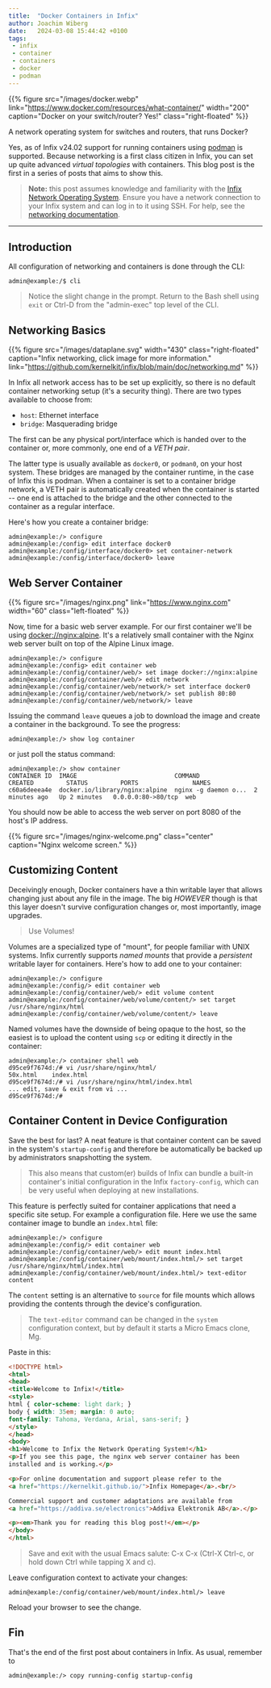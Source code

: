 ```yaml
---
title:  "Docker Containers in Infix"
author: Joachim Wiberg
date:   2024-03-08 15:44:42 +0100
tags:
 - infix
 - container
 - containers
 - docker
 - podman
---
```


{{% figure src="/images/docker.webp" link="https://www.docker.com/resources/what-container/"
    width="200" caption="Docker on your switch/router? Yes!" class="right-floated" %}}

A network operating system for switches and routers, that runs Docker?

Yes, as of Infix v24.02 support for running containers using [podman][1]
is supported.  Because networking is a first class citizen in Infix, you
can set up quite advanced *virtual topologies* with containers.  This
blog post is the first in a series of posts that aims to show this.

> **Note:** this post assumes knowledge and familiarity with the [Infix
> Network Operating System](https://kernelkit.github.io/).  Ensure you
> have a network connection to your Infix system and can log in to it
> using SSH.  For help, see the [networking documentation][0].

----

## Introduction

All configuration of networking and containers is done through the CLI:

```
admin@example:/$ cli
```

> Notice the slight change in the prompt.  Return to the Bash shell
> using `exit` or Ctrl-D from the "admin-exec" top level of the CLI.


## Networking Basics

{{% figure src="/images/dataplane.svg" width="430" class="right-floated"
 caption="Infix networking, click image for more information."
link="https://github.com/kernelkit/infix/blob/main/doc/networking.md"  %}}

In Infix all network access has to be set up explicitly, so there is no
default container networking setup (it's a security thing).  There are
two types available to choose from:

 - `host`: Ethernet interface
 - `bridge`: Masquerading bridge

The first can be any physical port/interface which is handed over to the
container or, more commonly, one end of a *VETH pair*.

The latter type is usually available as `docker0`, or `podman0`, on your
host system.  These bridges are managed by the container runtime, in the
case of Infix this is podman.  When a container is set to a container
bridge network, a VETH pair is automatically created when the container
is started -- one end is attached to the bridge and the other connected
to the container as a regular interface.

Here's how you create a container bridge:

```
admin@example:/> configure
admin@example:/config> edit interface docker0
admin@example:/config/interface/docker0> set container-network
admin@example:/config/interface/docker0> leave
```


## Web Server Container

{{% figure src="/images/nginx.png" link="https://www.nginx.com" width="60" class="left-floated" %}}

Now, time for a basic web server example.  For our first container we'll
be using [docker://nginx:alpine](https://hub.docker.com/_/nginx).  It's
a relatively small container with the Nginx web server built on top of
the Alpine Linux image.

```
admin@example:/> configure
admin@example:/config> edit container web
admin@example:/config/container/web/> set image docker://nginx:alpine
admin@example:/config/container/web/> edit network
admin@example:/config/container/web/network/> set interface docker0
admin@example:/config/container/web/network/> set publish 80:80
admin@example:/config/container/web/network/> leave
```

Issuing the command `leave` queues a job to download the image and
create a container in the background.  To see the progress:

```
admin@example:/> show log container
```

or just poll the status command:

```
admin@example:/> show container
CONTAINER ID  IMAGE                           COMMAND               CREATED         STATUS         PORTS               NAMES
c60a6deeea4e  docker.io/library/nginx:alpine  nginx -g daemon o...  2 minutes ago   Up 2 minutes   0.0.0.0:80->80/tcp  web
```

You should now be able to access the web server on port 8080 of the
host's IP address.

{{% figure src="/images/nginx-welcome.png" class="center" caption="Nginx welcome screen." %}}


## Customizing Content

Deceivingly enough, Docker containers have a thin writable layer that
allows changing just about any file in the image.  The big *HOWEVER*
though is that this layer doesn't survive configuration changes or,
most importantly, image upgrades.

> Use Volumes!

Volumes are a specialized type of "mount", for people familiar with
UNIX systems.  Infix currently supports *named mounts* that provide
a *persistent* writable layer for containers.  Here's how to add one
to your container:

```
admin@example:/> configure 
admin@example:/config/> edit container web 
admin@example:/config/container/web/> edit volume content
admin@example:/config/container/web/volume/content/> set target /usr/share/nginx/html
admin@example:/config/container/web/volume/content/> leave
```

Named volumes have the downside of being opaque to the host, so the
easiest is to upload the content using `scp` or editing it directly
in the container:

```
admin@example:/> container shell web 
d95ce9f7674d:/# vi /usr/share/nginx/html/
50x.html    index.html
d95ce9f7674d:/# vi /usr/share/nginx/html/index.html 
... edit, save & exit from vi ...
d95ce9f7674d:/# 
```


## Container Content in Device Configuration

Save the best for last?  A neat feature is that container content can be
saved in the system's `startup-config` and therefore be automatically be
backed up by administrators snapshotting the system.

> This also means that custom(er) builds of Infix can bundle a built-in
> container's initial configuration in the Infix `factory-config`, which
> can be very useful when deploying at new installations.

This feature is perfectly suited for container applications that need a
specific site setup.  For example a configuration file.  Here we use the
same container image to bundle an `index.html` file:

```
admin@example:/> configure 
admin@example:/config/> edit container web 
admin@example:/config/container/web/> edit mount index.html
admin@example:/config/container/web/mount/index.html/> set target /usr/share/nginx/html/index.html
admin@example:/config/container/web/mount/index.html/> text-editor content
```

The `content` setting is an alternative to `source` for file mounts
which allows providing the contents through the device's configuration.

> The `text-editor` command can be changed in the `system` configuration
> context, but by default it starts a Micro Emacs clone, Mg.

Paste in this:

```html
<!DOCTYPE html>
<html>
<head>
<title>Welcome to Infix!</title>
<style>
html { color-scheme: light dark; }
body { width: 35em; margin: 0 auto;
font-family: Tahoma, Verdana, Arial, sans-serif; }
</style>
</head>
<body>
<h1>Welcome to Infix the Network Operating System!</h1>
<p>If you see this page, the nginx web server container has been
installed and is working.</p>

<p>For online documentation and support please refer to the
<a href="https://kernelkit.github.io/">Infix Homepage</a>.<br/>

Commercial support and customer adaptations are available from
<a href="https://addiva.se/electronics">Addiva Elektronik AB</a>.</p>

<p><em>Thank you for reading this blog post!</em></p>
</body>
</html>
```

> Save and exit with the usual Emacs salute: C-x C-x (Ctrl-X Ctrl-c, or
> hold down Ctrl while tapping X and c).

Leave configuration context to activate your changes:

```
admin@example:/config/container/web/mount/index.html/> leave
```

Reload your browser to see the change.


## Fin

That's the end of the first post about containers in Infix.  As usual, remember to

```
admin@example:/> copy running-config startup-config
```

[0]: https://github.com/kernelkit/infix/blob/main/doc/networking.md
[1]: https://podman.io
